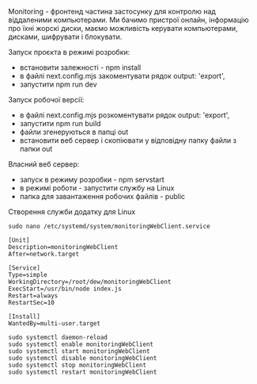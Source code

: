 Monitoring - фронтенд частина застосунку для контролю над віддаленими компьютерами. Ми бачимо пристрої онлайн, інформацію про їхні жорскі диски, маємо можливість керувати компьютерами, дисками, шифрувати і блокувати.

Запуск проєкта в режимі розробки:
- встановити залежності - npm install
- в файлі next.config.mjs закоментувати рядок  output: 'export',
- запустити npm run dev

Запуск робочої версії:
- в файлі next.config.mjs розкоментувати рядок  output: 'export',
- запустити npm run build
- файли згенеруються в папці out
- встановити веб сервер і скопіювати у відповідну папку файли з папки out

Власний веб сервер:
- запуск в режиму розробки - npm servstart
- в режимі роботи - запустити службу на Linux
- папка для завантаження робочих файлів - public

Створення служби додатку для Linux

    sudo nano /etc/systemd/system/monitoringWebClient.service

    [Unit]
    Description=monitoringWebClient
    After=network.target
    
    [Service]
    Type=simple
    WorkingDirectory=/root/dew/monitoringWebClient
    ExecStart=/usr/bin/node index.js
    Restart=always
    RestartSec=10
    
    [Install]
    WantedBy=multi-user.target

    sudo systemctl daemon-reload
    sudo systemctl enable monitoringWebClient
    sudo systemctl start monitoringWebClient
    sudo systemctl disable monitoringWebClient
    sudo systemctl stop monitoringWebClient
    sudo systemctl restart monitoringWebClient
    
 